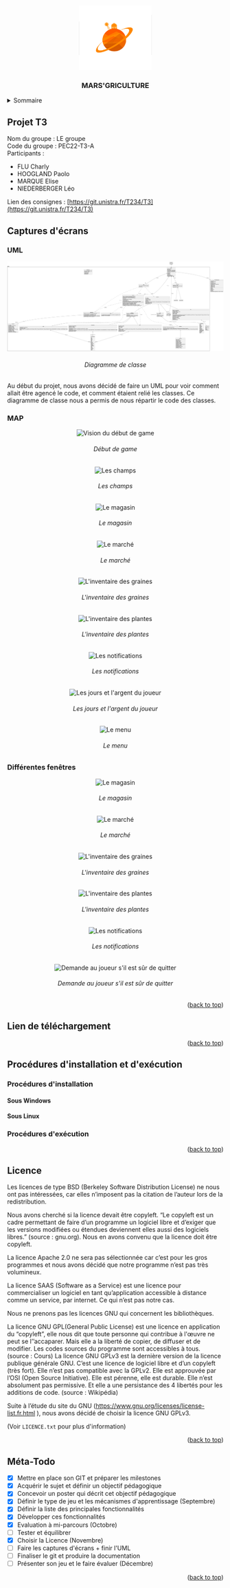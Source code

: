 <a name="readme-top"></a>

<!-- LOGO DU PROJET -->
<div align="center">
    <img src="images/MARSgriculture_logo.png" alt="Logo" width="170" height="150">
<h3 align="center">MARS'GRICULTURE</h3>
</div>



<!-- SOMMAIRE -->
<details>
  <summary>Sommaire</summary>
  <ol>
    <li><a href="#projet-T3">Projet T3</a></li>
    <li><a href="#capture-decran">Captures d'écrans</a>
      <ul>
          <li><a href="#uml">UML</a></li>
          <li><a href="#map">MAP</a></li>
          <li><a href="#differentes-fenetres">Différentes fenêtres</a></li>
      </ul>
    </li>
    <li><a href="#lien-de-telechargement">Lien de téléchargement</a></li>
    <li><a href="#procedures-dinstallation-et-dexecution">Procédures d'installation et d'exécution</a>
        <ul>
            <li><a href="#procedures-dinstallation">Procédure d'installation</a></li>
                <ul>
                    <li><a href="#windows">Sous Windows</a></li>
                    <li><a href="#linux">Sous Linux</a></li>
                </ul>            
            <li><a href="#procedures-dexecution">Procédure d'execution</a></li>
        </ul>
    </li>
        <li><a href="#licence">Licence</a></li>
    <li><a href="#meta-todo">Méta-Todo</a></li>
  </ol>
</details>



<!-- PROJET T3 -->
## Projet T3
<a name="projet-T3"></a>

Nom du groupe : LE groupe  
Code du groupe : PEC22-T3-A  
Participants :
* FLU Charly
* HOOGLAND Paolo
* MARQUE Elise
* NIEDERBERGER Léo

Lien des consignes : [https://git.unistra.fr/T234/T3](https://git.unistra.fr/T234/T3)


<!-- CAPTURE D'ECRAN -->
<a name="capture-decran"></a>

## Captures d'écrans
### UML
<a name="uml"></a>

<div align="center">
    <img src="images/Mars_classe.svg" alt="Diagramme de classe">
<h6 align="center">Diagramme de classe</h6>
</div>

Au début du projet, nous avons décidé de faire un UML pour voir comment allait être agencé le code, et comment étaient relié les classes.
Ce diagramme de classe nous a permis de nous répartir le code des classes.

### MAP
<a name="map"></a>

<div align="center">
    <img src="#" alt="Vision du début de game">
<h6 align="center">Début de game</h6>
</div>

<div align="center">
    <img src="#" alt="Les champs">
<h6 align="center">Les champs</h6>
</div>

<div align="center">
    <img src="#" alt="Le magasin">
<h6 align="center">Le magasin</h6>
</div>

<div align="center">
    <img src="#" alt="Le marché">
<h6 align="center">Le marché</h6>
</div>

<div align="center">
    <img src="#" alt="L'inventaire des graines">
<h6 align="center">L'inventaire des graines</h6>
</div>

<div align="center">
    <img src="#" alt="L'inventaire des plantes">
<h6 align="center">L'inventaire des plantes</h6>
</div>

<div align="center">
    <img src="#" alt="Les notifications">
<h6 align="center">Les notifications</h6>
</div>

<div align="center">
    <img src="#" alt="Les jours et l'argent du joueur">
<h6 align="center">Les jours et l'argent du joueur</h6>
</div>

<div align="center">
    <img src="#" alt="Le menu">
<h6 align="center">Le menu</h6>
</div>

### Différentes fenêtres
<a name="differentes-fenetres"></a>
<div align="center">
    <img src="#" alt="Le magasin">
<h6 align="center">Le magasin</h6>
</div>

<div align="center">
    <img src="#" alt="Le marché">
<h6 align="center">Le marché</h6>
</div>

<div align="center">
    <img src="#" alt="L'inventaire des graines">
<h6 align="center">L'inventaire des graines</h6>
</div>

<div align="center">
    <img src="#" alt="L'inventaire des plantes">
<h6 align="center">L'inventaire des plantes</h6>
</div>

<div align="center">
    <img src="#" alt="Les notifications">
<h6 align="center">Les notifications</h6>
</div>

<div align="center">
    <img src="#" alt="Demande au joueur s'il est sûr de quitter">
<h6 align="center">Demande au joueur s'il est sûr de quitter</h6>
</div>

<p align="right">(<a href="#readme-top">back to top</a>)</p>






<!-- LIEN DE TELECHARGEMENT -->
<a name="lien-de-telechargement"></a>

## Lien de téléchargement


<p align="right">(<a href="#readme-top">back to top</a>)</p>





<!-- PROCEDURES D'INSTALLATION ET D'EXECUTION -->
<a name="procedures-dinstallation-et-dexecution"></a>

## Procédures d'installation et d'exécution
<a name="procedures-dinstallation"></a>
### Procédures d'installation
<a name="procedures-dinstallation"></a>
#### Sous Windows
<a name="windows"></a>
#### Sous Linux
<a name="Linux"></a>

<!-- Si besoin
* unity
  ```sh
  apt install jesaispas
  ```

1. blabla [https://example.com](https://example.com) -->

  
### Procédures d'exécution
<a name="procedures-dexecution"></a>

<p align="right">(<a href="#readme-top">back to top</a>)</p>





<!-- LICENCE -->
<a name="licence"></a>

## Licence

Les licences de type BSD (Berkeley Software Distribution License) ne nous ont pas intéressées, car elles n’imposent pas la citation de l’auteur lors de la redistribution.

Nous avons cherché si la licence devait être copyleft. “Le copyleft est un cadre permettant de faire d’un programme un logiciel libre et d’exiger que les versions modifiées ou étendues deviennent elles aussi des logiciels libres.” (source : gnu.org). Nous en avons convenu que la licence doit être copyleft.

La licence Apache 2.0 ne sera pas sélectionnée car c’est pour les gros programmes et nous avons décidé que notre programme n’est pas très volumineux.

La licence SAAS (Software as a Service)  est une licence pour commercialiser un logiciel en tant qu’application accessible à distance comme un service, par internet. Ce qui n’est pas notre cas.

Nous ne prenons pas les licences GNU qui concernent les bibliothèques.

La licence GNU GPL(General Public License) est une licence en application du “copyleft”, elle nous dit que toute personne qui contribue à l'œuvre ne peut se l’’accaparer. Mais elle a la liberté de copier, de diffuser et de modifier. Les codes sources du programme sont accessibles à tous. (source : Cours)
La licence GNU GPLv3 est la dernière version de la licence publique générale GNU. C’est une licence de logiciel libre et d’un copyleft (très fort). Elle n’est pas compatible avec la GPLv2. Elle est approuvée par l’OSI (Open Source Initiative). Elle est pérenne, elle est durable. Elle n’est absolument pas permissive. Et elle a une persistance des 4 libertés pour les additions de code. (source : Wikipédia)

Suite à l’étude du site du GNU (https://www.gnu.org/licenses/license-list.fr.html ), nous avons décidé de choisir la licence GNU GPLv3.

(Voir `LICENCE.txt` pour plus d'information)

<p align="right">(<a href="#readme-top">back to top</a>)</p>



<!-- META-TODO -->
<a name="meta-todo"></a>

## Méta-Todo
- [X] Mettre en place son GIT et préparer les milestones
- [X] Acquérir le sujet et définir un objectif pédagogique
- [X] Concevoir un poster qui décrit cet objectif pédagogique
- [X] Définir le type de jeu et les mécanismes d'apprentissage (Septembre)
- [X] Définir la liste des principales fonctionnalités
- [X] Développer ces fonctionnalités
- [X] Evaluation à mi-parcours (Octobre)
- [ ] Tester et équilibrer
- [X] Choisir la Licence (Novembre)
- [ ] Faire les captures d'écrans + finir l'UML
- [ ] Finaliser le git et produire la documentation
- [ ] Présenter son jeu et le faire évaluer (Décembre)

<p align="right">(<a href="#readme-top">back to top</a>)</p>


